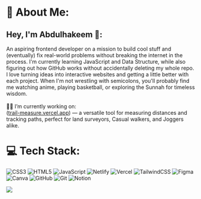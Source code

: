 # 💫 About Me:
## Hey, I'm Abdulhakeem 👋:
An aspiring frontend developer on a mission to build cool stuff and (eventually) fix real-world problems without breaking the internet in the process. I'm currently learning JavaScript and Data Structure, while also figuring out how GitHub works without accidentally deleting my whole repo. I love turning ideas into interactive websites and getting a little better with each project. When I'm not wrestling with semicolons, you'll probably find me watching anime, playing basketball, or exploring the Sunnah for timeless wisdom.<br><br> 🔭🔭 I’m currently working on:<br>([trail-measure.vercel.app](https://trail-measure.vercel.app/)) — a versatile tool for measuring distances and tracking paths, perfect for land surveyors, Casual walkers, and Joggers alike.


# 💻 Tech Stack:
![CSS3](https://img.shields.io/badge/css3-%231572B6.svg?style=flat&logo=css3&logoColor=white) ![HTML5](https://img.shields.io/badge/html5-%23E34F26.svg?style=flat&logo=html5&logoColor=white) ![JavaScript](https://img.shields.io/badge/javascript-%23323330.svg?style=flat&logo=javascript&logoColor=%23F7DF1E) ![Netlify](https://img.shields.io/badge/netlify-%23000000.svg?style=flat&logo=netlify&logoColor=#00C7B7) ![Vercel](https://img.shields.io/badge/vercel-%23000000.svg?style=flat&logo=vercel&logoColor=white) ![TailwindCSS](https://img.shields.io/badge/tailwindcss-%2338B2AC.svg?style=flat&logo=tailwind-css&logoColor=white) ![Figma](https://img.shields.io/badge/figma-%23F24E1E.svg?style=flat&logo=figma&logoColor=white) ![Canva](https://img.shields.io/badge/Canva-%2300C4CC.svg?style=flat&logo=Canva&logoColor=white) ![GitHub](https://img.shields.io/badge/github-%23121011.svg?style=flat&logo=github&logoColor=white) ![Git](https://img.shields.io/badge/git-%23F05033.svg?style=flat&logo=git&logoColor=white) ![Notion](https://img.shields.io/badge/Notion-%23000000.svg?style=flat&logo=notion&logoColor=white)

[![](https://visitcount.itsvg.in/api?id=Abdulhakeem010&icon=0&color=0)](https://visitcount.itsvg.in)

<!-- Proudly created with GPRM ( https://gprm.itsvg.in ) -->

